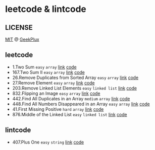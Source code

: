 # leetcode & lintcode

## LICENSE

[MIT](./LICENSE) @ [GeekPlux](https://github.com/geekplux)

## leetcode

- 1.Two Sum `easy` `array` [link](https://leetcode.com/problems/two-sum/description/) [code](./leetcode_1.js)
- 167.Two Sum II `easy` `array` [link](https://leetcode.com/problems/two-sum-ii-input-array-is-sorted/description/) [code](./leetcode_167.js)
- 26.Remove Duplicates from Sorted Array `easy` `array` [link](https://leetcode.com/problems/remove-duplicates-from-sorted-array/description/) [code](./leetcode_26.js)
- 27.Remove Element `easy` `array` [link](https://leetcode.com/problems/remove-element/description/) [code](./leetcode_27.js)
- 203.Remove Linked List Elements `easy` `linked list` [link](https://leetcode.com/problems/remove-linked-list-elements/description/) [code](./leetcode_203.js)
- 832.Flipping an Image `easy` `array` [link](https://leetcode.com/problems/flipping-an-image/description/) [code](./leetcode_832.js)
- 442.Find All Duplicates in an Array `medium` `array` [link](https://leetcode.com/problems/find-all-duplicates-in-an-array/description/) [code](./leetcode_442.js)
- 448.Find All Numbers Disappeared in an Array `easy` `array` [link](https://leetcode.com/problems/find-all-numbers-disappeared-in-an-array/description/) [code](./leetcode_448.js)
- 41.First Missing Positive `hard` `array` [link](https://leetcode.com/problems/first-missing-positive/description/) [code](./leetcode_41.js)
- 876.Middle of the Linked List `easy` `linked list` [link](https://leetcode.com/problems/middle-of-the-linked-list/description/) [code](./leetcode_876.js)

## lintcode

- 407.Plus One `easy` `string` [link](https://lintcode.com/problem/plus-one/description) [code](./lintcode_407.js)


